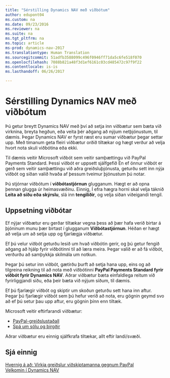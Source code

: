 ```yaml
---
title: "Sérstilling Dynamics NAV með viðbótum"
author: edupont04
ms.custom: na
ms.date: 09/23/2016
ms.reviewer: na
ms.suite: na
ms.tgt_pltfrm: na
ms.topic: article
ms-prod: dynamics-nav-2017
ms.translationtype: Human Translation
ms.sourcegitcommit: 51adfb3588099c496f0946ff71da5c6fe518f070
ms.openlocfilehash: 7088b821a48f3d1ef6161c03cd485472c97f9f22
ms.contentlocale: is-is
ms.lasthandoff: 06/26/2017

---
```


# <a name="customizing-dynamics-nav-using-extensions"></a>Sérstilling Dynamics NAV með viðbótum
Þú getur breytt Dynamics NAV með því að setja inn viðbætur sem bæta við virknina, breyta hegðun, eða veita þér aðgang að nýjum netþjónustum, til dæmis.
Þegar Dynamics NAV er fyrst ræst eru sumar viðbætur þegar settar upp. Með tímanum geta fleiri viðbætur orðið tiltækar og hægt verður að velja hvort nota skuli viðbótina eða ekki.

Til dæmis veitir Microsoft viðbót sem veitir samþættingu við PayPal Payments Standard. Þessi viðbót er uppsett sjálfgefið
En ef önnur viðbót er gerð sem veitir samþættingu við aðra greiðsluþjónusta, geturðu sett inn nýja viðbót og síðan valið hvaða af þessum tveimur þjónustum þú notar.  

Þú stjórnar viðbótum í **viðbótastjórnun** glugganum. Hægt er að opna þennan glugga úr heimasvæðinu. Einnig, Í efra hægra horni skal velja táknið **Leita að síðu eða skýrslu**, slá inn **tengiliðir**, og velja síðan viðeigandi tengil.   

## <a name="installing-an-extension"></a>Uppsetning viðbótar
Ef nýjar viðbætur eru gerðar tiltækar vegna þess að þær hafa verið birtar á þjóninum munu þær birtast í glugganum **Viðbótastjórnun**. Héðan er hægt að velja um að setja upp og fjarlægja viðbætur.  

Ef þú velur viðbót geturðu lesið um hvað viðbótin gerir, og þú getur fengið aðgang að hjálp fyrir viðbótinni til að læra meira. Þegar valið er að fá viðbót, verðurðu að samþykkja skilmála um notkun.  

Þegar þú setur inn viðbót, gætirðu þurft að setja hana upp, eins og að tilgreina reikning til að nota með viðbótinni **PayPal Payments Standard fyrir viðbót fyrir Dynamics NAV**.
Aðrar viðbætur bæta einfaldlega reitum við fyrirliggjandi síðu, eða þeir bæta við nýjum síðum, til dæmis.   

Ef þú fjarlægir viðbót og skiptir um skoðun geturðu sett hana inn aftur. Þegar þú fjarlægir viðbót sem þú hefur verið að nota, eru gögnin geymd svo að ef þú setur þau upp aftur, eru gögnin þínn enn tiltæk.  

Microsoft veitir eftirfarandi viðbætur:  
- [PayPal-greiðslustaðall](ui-extensions-paypal-payments-standard.md)  
- [Spá um sölu og birgðir](ui-extensions-sales-forecast.md)  

Aðrar viðbætur eru einnig sjálfkrafa tiltækar, allt eftir landi/svæði.

## <a name="see-also"></a>Sjá einnig  
[Hvernig á að: Virkja greiðslur viðskiptamanna gegnum PayPal](sales-how-enable-customer-payments-paypal.md)  
[Velkomin í Dynamics NAV](across-get-started.md)  

